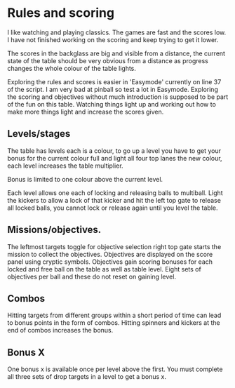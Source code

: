 # Rules and scoring
 
I like watching and playing classics. The games are fast and the scores low. I have not finished working on the scoring and keep trying to get it lower.

The scores in the backglass are big and visible from a distance, the current state of the table should be very obvious from a distance as progress changes the whole colour of the table lights.

Exploring the rules and scores is easier in 'Easymode' currently on line 37 of the script. I am very bad at pinball so test a lot in Easymode. Exploring the scoring and objectives without much introduction is supposed to be part of the fun on this table. Watching things light up and working out how to make more things light and increase the scores given.

## Levels/stages

The table has levels each is a colour, to go up a level you have to get your bonus for the current colour full and light all four top lanes the new colour, each level increases the table multiplier.
 
Bonus is limited to one colour above the current level.
 
Each level allows one each of locking and releasing balls to multiball. Light the kickers to allow a lock of that kicker and hit the left top gate to release all locked balls, you cannot lock or release again until you level the table.
 
## Missions/objectives.

The leftmost targets toggle for objective selection right top gate starts the mission to collect the objectives. Objectives are displayed on the score panel using cryptic symbols. Objectives gain scoring bonuses for each locked and free ball on the table as well as table level. Eight sets of objectives per ball and these do not reset on gaining level.

## Combos

Hitting targets from different groups within a short period of time can lead to bonus points in the form of combos. Hitting spinners and kickers at the end of combos increases the bonus.

## Bonus X

One bonus x is available once per level above the first. You must complete all three sets of drop targets in a level to get a bonus x.
